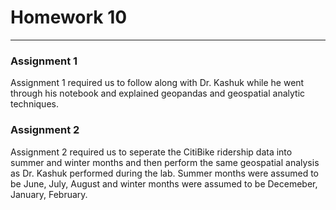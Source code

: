 # Homework 10
--------

### Assignment 1

Assignment 1 required us to follow along with Dr. Kashuk while he went through his notebook and explained geopandas and geospatial analytic techniques.

### Assignment 2
Assignment 2 required us to seperate the CitiBike ridership data into summer and winter months and then perform the same geospatial analysis as Dr. Kashuk performed during the lab.
Summer months were assumed to be June, July, August and winter months were assumed to be Decemeber, January, February.
